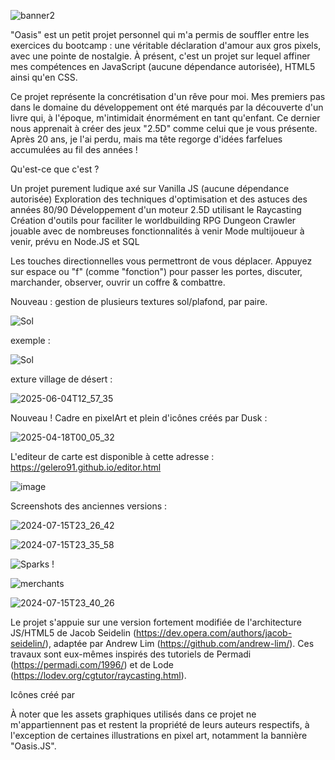 ![banner2](https://github.com/user-attachments/assets/85ae062a-6195-4a86-b7a7-5ad6a7613db9)

"Oasis" est un petit projet personnel qui m'a permis de souffler entre les exercices du bootcamp : une véritable déclaration d'amour aux gros pixels, avec une pointe de nostalgie. À présent, c'est un projet sur lequel affiner mes compétences en JavaScript (aucune dépendance autorisée), HTML5 ainsi qu'en CSS.

Ce projet représente la concrétisation d'un rêve pour moi. Mes premiers pas dans le domaine du développement ont été marqués par la découverte d'un livre qui, à l'époque, m'intimidait énormément en tant qu'enfant. Ce dernier nous apprenait à créer des jeux "2.5D" comme celui que je vous présente. Après 20 ans, je l'ai perdu, mais ma tête regorge d'idées farfelues accumulées au fil des années !

Qu'est-ce que c'est ?

Un projet purement ludique axé sur Vanilla JS (aucune dépendance autorisée)
Exploration des techniques d'optimisation et des astuces des années 80/90
Développement d'un moteur 2.5D utilisant le Raycasting
Création d'outils pour faciliter le worldbuilding
RPG Dungeon Crawler jouable avec de nombreuses fonctionnalités à venir
Mode multijoueur à venir, prévu en Node.JS et SQL

Les touches directionnelles vous permettront de vous déplacer. 
Appuyez sur espace ou "f" (comme "fonction") pour passer les portes, discuter, marchander, observer, ouvrir un coffre & combattre.

Nouveau : gestion de plusieurs textures sol/plafond, par paire.

![Sol](https://github.com/user-attachments/assets/4bda5c4a-0b63-4d95-998f-837b50b15e69)

exemple :

![Sol](https://github.com/user-attachments/assets/1c2a048a-6f09-42be-b4c2-4998316ce293)


exture village de désert :

![2025-06-04T12_57_35](https://github.com/user-attachments/assets/012255ac-1e5f-43da-8330-165f45b84f41)

Nouveau ! Cadre en pixelArt et plein d'icônes créés par Dusk :

![2025-04-18T00_05_32](https://github.com/user-attachments/assets/9a097448-538c-41ee-945e-082d61815abd)


L'editeur de carte est disponible à cette adresse : https://gelero91.github.io/editor.html

![image](https://github.com/user-attachments/assets/bf691ff2-4cf9-413f-8a54-7bf3f83891e2)


Screenshots des anciennes versions :

![2024-07-15T23_26_42](https://github.com/user-attachments/assets/f14b9945-5059-49c9-a5d7-4d724529dd29)

![2024-07-15T23_35_58](https://github.com/user-attachments/assets/d3d9ea28-7eea-42b6-b5ab-161433eb95b2)

![Sparks !](https://github.com/user-attachments/assets/23058bee-d88c-475f-b7ae-1b25ba6e1962)

![merchants](https://github.com/user-attachments/assets/f2509a67-ad96-419c-85da-8eba769ab4c8)

![2024-07-15T23_40_26](https://github.com/user-attachments/assets/fe96d99e-e0b0-4def-9fe7-309a8a8b6f06)


Le projet s'appuie sur une version fortement modifiée de l'architecture JS/HTML5 de Jacob Seidelin (https://dev.opera.com/authors/jacob-seidelin/), adaptée par Andrew Lim (https://github.com/andrew-lim/). Ces travaux sont eux-mêmes inspirés des tutoriels de Permadi (https://permadi.com/1996/) et de Lode (https://lodev.org/cgtutor/raycasting.html).

Icônes créé par 

À noter que les assets graphiques utilisés dans ce projet ne m'appartiennent pas et restent la propriété de leurs auteurs respectifs, à l'exception de certaines illustrations en pixel art, notamment la bannière "Oasis.JS".
